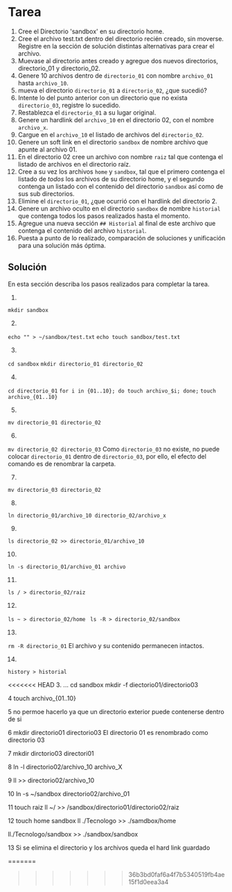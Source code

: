 # Tarea

1. Cree el Directorio 'sandbox' en su directorio home.
2. Cree el archivo test.txt dentro del directorio recién creado, sin moverse. Registre en la sección de solución distintas alternativas para crear el archivo.
3. Muevase al directorio antes creado y agregue dos nuevos directorios, directorio_01 y directorio_02.
4. Genere 10 archivos dentro de `directorio_01` con nombre `archivo_01` hasta `archivo_10`.
5. mueva el directorio `directorio_01` a `directorio_02`, ¿que sucedió?
6. Intente lo del punto anterior con un directorio que no exista `directorio_03`, registre lo sucedido.
7. Restablezca el `directorio_01` a su lugar original.
8. Genere un hardlink del `archivo_10` en el directorio 02, con el nombre `archivo_x`.
9. Cargue en el `archivo_10` el listado de archivos del `directorio_02`.
10. Genere un soft link en el directorio `sandbox` de nombre archivo que apunte al archivo 01.
11. En el directorio 02 cree un archivo con nombre `raiz` tal que contenga el listado de archivos en el directorio raíz.
12. Cree a su vez los archivos `home` y `sandbox`, tal que el primero contenga el listado de *todos* los archivos de su directorio home, y el segundo contenga un listado con el contenido del directorio `sandbox` así como de sus sub directorios.
13. Elimine el `directorio_01`, ¿que ocurrió con el hardlink del directorio 2.
14. Genere un archivo oculto en el directorio `sandbox` de nombre `historial` que contenga todos los pasos realizados hasta el momento.
15. Agregue una nueva sección `## Historial` al final de este archivo que contenga el contenido del archivo `historial`.
16. Puesta a punto de lo realizado, comparación de soluciones y unificación para una solución más óptima.

## Solución

En esta sección describa los pasos realizados para completar la tarea.

1. 
`mkdir sandbox`

2. 
`echo "" > ~/sandbox/test.txt`
`echo touch sandbox/test.txt`

3. 
`cd sandbox`
`mkdir directorio_01 directorio_02`

4. 
`cd directorio_01`
`for i in {01..10}; do touch archivo_$i; done;`
`touch archivo_{01..10}`

5. 
`mv directorio_01 directorio_02`


6. 
`mv directorio_02 directorio_03`
Como `directorio_03` no existe, no puede colocar `directorio_01` dentro de `directorio_03`, por ello, el efecto del comando es de renombrar la carpeta.


7. 
`mv directorio_03 directorio_02`

8. 
`ln directorio_01/archivo_10 directorio_02/archivo_x`

9. 
`ls directorio_02 >> directorio_01/archivo_10`

10. 
`ln -s directorio_01/archivo_01 archivo`

11. 
`ls / > directorio_02/raiz`

12. 
`ls ~ > directorio_02/home `
`ls -R > directorio_02/sandbox`

13. 
`rm -R directorio_01`
El archivo y su contenido permanecen intactos.

14. 
`history > historial`


<<<<<<< HEAD
3. ...
	cd sandbox
	mkdir -f diectorio01/directorio03
	
4 touch archivo_{01..10}

5	no permoe hacerlo ya que un directorio exterior puede contenerse 
dentro de si

6 mkdir directorio01 directorio03
El directorio 01 es renombrado como directorio 03

7 mkdir dirctorio03 directori01

8 ln -l directorio02/archivo_10 archivo_X

9 ll >> directorio02/archivo_10

10 ln -s ~/sandbox directorio02/archivo_01


11 touch raiz 
 ll ~/ >> /sandbox/directorio01/directorio02/raiz

12 touch home sandbox
ll ./Tecnologo >> ./samdbox/home

ll./Tecnologo/sandbox >> ./sandbox/sandbox 

13
Si se elimina el directorio y los archivos queda el hard link guardado 

=======
>>>>>>> 36b3bd0faf6a4f7b5340519fb4ae15f1d0eea3a4
